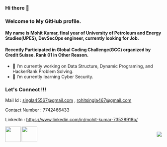 ### Hi there 👋
### Welcome to My GitHub profile.

#### My name is Mohit Kumar, final year of University of Petroleum and Energy Studies(UPES), DevSecOps engineer, currently looking for Job.
#### Recently Participated in Global Coding Challenge(GCC) organized by Credit Suisse. Rank 01 in Other Reason.

- 🔭 I’m currently working on Data Structure, Dynamic Programing, and HackerRank Problem Solving.
- 🌱 I’m currently learning Cyber Security.





### Let's Connect !!!

Mail Id : singla45567@gmail.com , rohitsingla467@gmail.com

Contact Number : 7742466433

LinkedIn : https://www.linkedin.com/in/mohit-kumar-73528918b/

<a href="https://www.linkedin.com/in/mohit-kumar-73528918b/">
  <img align="left" width="50px" src="https://img.icons8.com/plasticine/2x/linkedin.png" />
</a>
<a href = "mailto: singla45567@gmail.com">
  <img align="left" width="50px" src="https://img.icons8.com/plasticine/2x/gmail.png" />
</a>
<br>
<img align="right" src="https://rushter.com/counter.svg">
